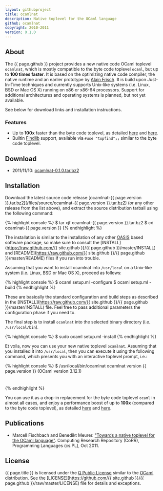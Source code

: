```yaml
---
layout: githubproject
title: ocamlnat
description: Native toplevel for the OCaml language
github: ocamlnat
copyright: 2010-2011
version: 0.1.0
---
```



## About

The {{ page.github }} project provides a new native code OCaml toplevel `ocamlnat`, which is mostly compatible to the byte code toplevel `ocaml`, but up to **100 times faster**. It is based on the optimizing native code compiler, the native runtime and an earlier prototype by [Alain Frisch](http://alain.frisch.fr). It is build upon Just-In-Time techniques and currently supports Unix-like systems (i.e. Linux, BSD or Mac OS X) running on x86 or x86-64 processors. Support for additional architectures and operating systems is planned, but not yet available.

See below for download links and installation instructions.

### Features

- Up to **100x** faster than the byte code toplevel, as detailed [here](/2011/09/14/ocamlnat-benchmark) and [here](http://arxiv.org/pdf/1110.1029).
- Builtin [Findlib](http://projects.camlcity.org/projects/findlib.html) support, available via
  `#use "topfind";;` similar to the byte code toplevel.


## Download

- 2011/11/10: [ocamlnat-0.1.0.tar.bz2](/files/source/ocamlnat-0.1.0.tar.bz2)


## Installation

Download the latest source code release [ocamlnat-{{ page.version }}.tar.bz2](/files/source/ocamlnat-{{ page.version }}.tar.bz2) (or any other release from the list above), and extract the source distribution tarball using the following command:

{% highlight console %}
$ tar xjf ocamlnat-{{ page.version }}.tar.bz2
$ cd ocamlnat-{{ page.version }}
{% endhighlight %}

The installation is similar to the installation of any other [OASIS](http://oasis.forge.ocamlcore.org) based software package, so make sure to consult the [INSTALL](https://raw.github.com/{{ site.github }}/{{ page.github }}/master/INSTALL) and [README](https://raw.github.com/{{ site.github }}/{{ page.github }}/master/README) files if you run into trouble.

Assuming that you want to install ocamlnat into `/usr/local` on a Unix-like system (i.e. Linux, BSD or Mac OS X), proceed as follows:

{% highlight console %}
$ ocaml setup.ml -configure
$ ocaml setup.ml -build
{% endhighlight %}

These are basically the standard configuration and build steps as described in the [INSTALL](https://raw.github.com/{{ site.github }}/{{ page.github }}/master/INSTALL) file. Feel free to pass additional parameters the configuration phase if you need to.

The final step is to install `ocamlnat` into the selected binary directory (i.e. `/usr/local/bin`).

{% highlight console %}
$ sudo ocaml setup.ml -install
{% endhighlight %}

Et voila, now you can use your new native toplevel `ocamlnat`. Assuming that you installed it into `/usr/local`, then you can execute it using the following command, which presents you with an interactive toplevel prompt, i.e.:

{% highlight console %}
$ /usr/local/bin/ocamlnat
        ocamlnat version {{ page.version }} (OCaml version 3.12.1)

# 
{% endhighlight %}

You can use it as a drop-in replacement for the byte code toplevel `ocaml` in almost all cases, and enjoy a performance boost of up to **100x** (compared to the byte code toplevel), as detailed [here](/2011/09/14/ocamlnat-benchmark) and [here](http://arxiv.org/pdf/1110.1029).


## Publications

- Marcell Fischbach and Benedikt Meurer. ["Towards a native toplevel for the OCaml language"](http://arxiv.org/abs/1110.1029). Computing Research Repository (CoRR), Programming Languages (cs.PL), Oct 2011.



## License

{{ page.title }} is licensed under the [Q Public License](http://en.wikipedia.org/wiki/Q_Public_License) similar to the [OCaml](http://caml.inria.fr/ocaml) distribution. See the [LICENSE](https://github.com/{{ site.github }}/{{ page.github }}/raw/master/LICENSE) file for details and exceptions.
